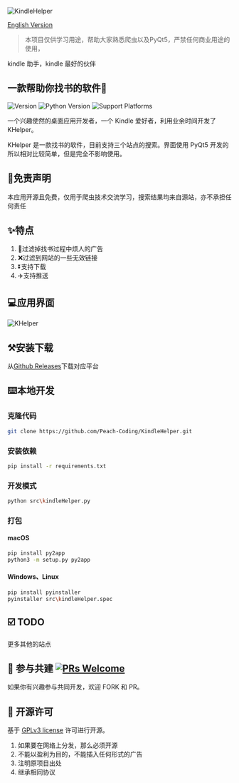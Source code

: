 ![KindleHelper](https://socialify.git.ci/Peach-Coding/KindleHelper/image?description=1&font=Inter&forks=1&issues=1&language=1&owner=1&pattern=Plus&pulls=1&stargazers=1&theme=Light)

[English Version](https://github.com/Peach-Coding/KindleHelper/blob/master/ENGLISHREADME.md)

>本项目仅供学习用途，帮助大家熟悉爬虫以及PyQt5，严禁任何商业用途的使用，

kindle 助手，kindle 最好的伙伴


## 一款帮助你找书的软件🔧

![Version](https://img.shields.io/badge/version-1.0.0-green)  ![Python Version](https://img.shields.io/badge/python-3.6+-blue) ![Support Platforms](https://img.shields.io/badge/platform-windows%20%7C%20macos%20%7C%20linux-lightgrey)

一个兴趣使然的桌面应用开发者，一个 Kindle 爱好者，利用业余时间开发了 KHelper。

KHelper 是一款找书的软件，目前支持三个站点的搜索。界面使用 PyQt5 开发的所以相对比较简单，但是完全不影响使用。

## 📢免责声明

本应用开源且免费，仅用于爬虫技术交流学习，搜索结果均来自源站，亦不承担任何责任

## ✨特点

1. 📖过滤掉找书过程中烦人的广告
2. ❌过滤到网站的一些无效链接
3. ⏬支持下载
4. ✈️支持推送

## 💻应用界面

![KHelper](http://ww1.sinaimg.cn/large/006wYWbGly1gfrkh4h2rwj30xq0pm757.jpg)

## ⚒安装下载

从[Github Releases](https://github.com/Peach-Coding/KindleHelper/releases)下载对应平台

## ⌨️本地开发

### 克隆代码

```bash
git clone https://github.com/Peach-Coding/KindleHelper.git
```

### 安装依赖

```bash
pip install -r requirements.txt
```

### 开发模式

```bash
python src\kindleHelper.py
```

### 打包

#### macOS

```bash
pip install py2app
python3 -m setup.py py2app
```

#### Windows、Linux

```bash
pip install pyinstaller
pyinstaller src\kindleHelper.spec
```

## ☑️ TODO

更多其他的站点

## 🤝 参与共建 [![PRs Welcome](https://img.shields.io/badge/PRs-welcome-brightgreen.svg?style=flat)](http://makeapullrequest.com)

如果你有兴趣参与共同开发，欢迎 FORK 和 PR。

## 📜 开源许可

基于 [GPLv3 license](https://www.gnu.org/licenses/gpl-3.0.txt) 许可进行开源。
  1.  如果要在网络上分发，那么必须开源
  2.  不能以盈利为目的，不能插入任何形式的广告
  3.  注明原项目出处
  4.  继承相同协议
